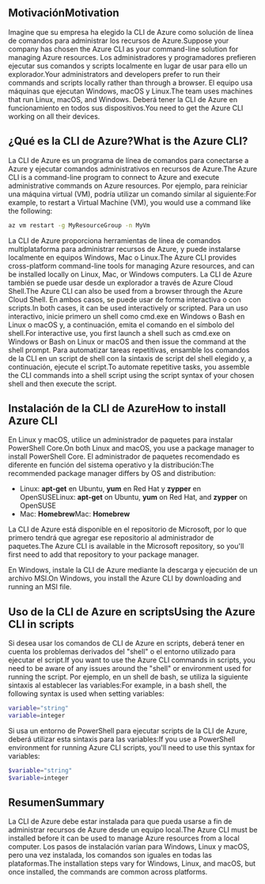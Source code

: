 ## <a name="motivation"></a><span data-ttu-id="f4921-101">Motivación</span><span class="sxs-lookup"><span data-stu-id="f4921-101">Motivation</span></span>
<span data-ttu-id="f4921-102">Imagine que su empresa ha elegido la CLI de Azure como solución de línea de comandos para administrar los recursos de Azure.</span><span class="sxs-lookup"><span data-stu-id="f4921-102">Suppose your company has chosen the Azure CLI as your command-line solution for managing Azure resources.</span></span> <span data-ttu-id="f4921-103">Los administradores y programadores prefieren ejecutar sus comandos y scripts localmente en lugar de usar para ello un explorador.</span><span class="sxs-lookup"><span data-stu-id="f4921-103">Your administrators and developers prefer to run their commands and scripts locally rather than through a browser.</span></span> <span data-ttu-id="f4921-104">El equipo usa máquinas que ejecutan Windows, macOS y Linux.</span><span class="sxs-lookup"><span data-stu-id="f4921-104">The team uses machines that run Linux, macOS, and Windows.</span></span> <span data-ttu-id="f4921-105">Deberá tener la CLI de Azure en funcionamiento en todos sus dispositivos.</span><span class="sxs-lookup"><span data-stu-id="f4921-105">You need to get the Azure CLI working on all their devices.</span></span>

## <a name="what-is-the-azure-cli"></a><span data-ttu-id="f4921-106">¿Qué es la CLI de Azure?</span><span class="sxs-lookup"><span data-stu-id="f4921-106">What is the Azure CLI?</span></span>
<span data-ttu-id="f4921-107">La CLI de Azure es un programa de línea de comandos para conectarse a Azure y ejecutar comandos administrativos en recursos de Azure.</span><span class="sxs-lookup"><span data-stu-id="f4921-107">The Azure CLI is a command-line program to connect to Azure and execute administrative commands on Azure resources.</span></span> <span data-ttu-id="f4921-108">Por ejemplo, para reiniciar una máquina virtual (VM), podría utilizar un comando similar al siguiente:</span><span class="sxs-lookup"><span data-stu-id="f4921-108">For example, to restart a Virtual Machine (VM), you would use a command like the following:</span></span>

 ```bash
 az vm restart -g MyResourceGroup -n MyVm
 ```

<span data-ttu-id="f4921-109">La CLI de Azure proporciona herramientas de línea de comandos multiplataforma para administrar recursos de Azure, y puede instalarse localmente en equipos Windows, Mac o Linux.</span><span class="sxs-lookup"><span data-stu-id="f4921-109">The Azure CLI provides cross-platform command-line tools for managing Azure resources, and can be installed locally on Linux, Mac, or Windows computers.</span></span> <span data-ttu-id="f4921-110">La CLI de Azure también se puede usar desde un explorador a través de Azure Cloud Shell.</span><span class="sxs-lookup"><span data-stu-id="f4921-110">The Azure CLI can also be used from a browser through the Azure Cloud Shell.</span></span> <span data-ttu-id="f4921-111">En ambos casos, se puede usar de forma interactiva o con scripts.</span><span class="sxs-lookup"><span data-stu-id="f4921-111">In both cases, it can be used interactively or scripted.</span></span> <span data-ttu-id="f4921-112">Para un uso interactivo, inicie primero un shell como cmd.exe en Windows o Bash en Linux o macOS y, a continuación, emita el comando en el símbolo del shell.</span><span class="sxs-lookup"><span data-stu-id="f4921-112">For interactive use, you first launch a shell such as cmd.exe on Windows or Bash on Linux or macOS and then issue the command at the shell prompt.</span></span> <span data-ttu-id="f4921-113">Para automatizar tareas repetitivas, ensamble los comandos de la CLI en un script de shell con la sintaxis de script del shell elegido y, a continuación, ejecute el script.</span><span class="sxs-lookup"><span data-stu-id="f4921-113">To automate repetitive tasks, you assemble the CLI commands into a shell script using the script syntax of your chosen shell and then execute the script.</span></span>

## <a name="how-to-install-azure-cli"></a><span data-ttu-id="f4921-114">Instalación de la CLI de Azure</span><span class="sxs-lookup"><span data-stu-id="f4921-114">How to install Azure CLI</span></span>
<span data-ttu-id="f4921-115">En Linux y macOS, utilice un administrador de paquetes para instalar PowerShell Core.</span><span class="sxs-lookup"><span data-stu-id="f4921-115">On both Linux and macOS, you use a package manager to install PowerShell Core.</span></span> <span data-ttu-id="f4921-116">El administrador de paquetes recomendado es diferente en función del sistema operativo y la distribución:</span><span class="sxs-lookup"><span data-stu-id="f4921-116">The recommended package manager differs by OS and distribution:</span></span>
- <span data-ttu-id="f4921-117">Linux: **apt-get** en Ubuntu, **yum** en Red Hat y **zypper** en OpenSUSE</span><span class="sxs-lookup"><span data-stu-id="f4921-117">Linux: **apt-get** on Ubuntu, **yum** on Red Hat, and **zypper** on OpenSUSE</span></span>
- <span data-ttu-id="f4921-118">Mac: **Homebrew**</span><span class="sxs-lookup"><span data-stu-id="f4921-118">Mac: **Homebrew**</span></span>

<span data-ttu-id="f4921-119">La CLI de Azure está disponible en el repositorio de Microsoft, por lo que primero tendrá que agregar ese repositorio al administrador de paquetes.</span><span class="sxs-lookup"><span data-stu-id="f4921-119">The Azure CLI is available in the Microsoft repository, so you'll first need to add that repository to your package manager.</span></span>

<span data-ttu-id="f4921-120">En Windows, instale la CLI de Azure mediante la descarga y ejecución de un archivo MSI.</span><span class="sxs-lookup"><span data-stu-id="f4921-120">On Windows, you install the Azure CLI by downloading and running an MSI file.</span></span>

## <a name="using-the-azure-cli-in-scripts"></a><span data-ttu-id="f4921-121">Uso de la CLI de Azure en scripts</span><span class="sxs-lookup"><span data-stu-id="f4921-121">Using the Azure CLI in scripts</span></span>
<span data-ttu-id="f4921-122">Si desea usar los comandos de CLI de Azure en scripts, deberá tener en cuenta los problemas derivados del "shell" o el entorno utilizado para ejecutar el script.</span><span class="sxs-lookup"><span data-stu-id="f4921-122">If you want to use the Azure CLI commands in scripts, you need to be aware of any issues around the "shell" or environment used for running the script.</span></span> <span data-ttu-id="f4921-123">Por ejemplo, en un shell de bash, se utiliza la siguiente sintaxis al establecer las variables:</span><span class="sxs-lookup"><span data-stu-id="f4921-123">For example, in a bash shell, the following syntax is used when setting variables:</span></span>

 ```bash
 variable="string"
 variable=integer
 ```

<span data-ttu-id="f4921-124">Si usa un entorno de PowerShell para ejecutar scripts de la CLI de Azure, deberá utilizar esta sintaxis para las variables:</span><span class="sxs-lookup"><span data-stu-id="f4921-124">If you use a PowerShell environment for running Azure CLI scripts, you'll need to use this syntax for variables:</span></span>

 ```powershell
 $variable="string"
 $variable=integer
 ```

## <a name="summary"></a><span data-ttu-id="f4921-125">Resumen</span><span class="sxs-lookup"><span data-stu-id="f4921-125">Summary</span></span>
<span data-ttu-id="f4921-126">La CLI de Azure debe estar instalada para que pueda usarse a fin de administrar recursos de Azure desde un equipo local.</span><span class="sxs-lookup"><span data-stu-id="f4921-126">The Azure CLI must be installed before it can be used to manage Azure resources from a local computer.</span></span> <span data-ttu-id="f4921-127">Los pasos de instalación varían para Windows, Linux y macOS, pero una vez instalada, los comandos son iguales en todas las plataformas.</span><span class="sxs-lookup"><span data-stu-id="f4921-127">The installation steps vary for Windows, Linux, and macOS, but once installed, the commands are common across platforms.</span></span> 
